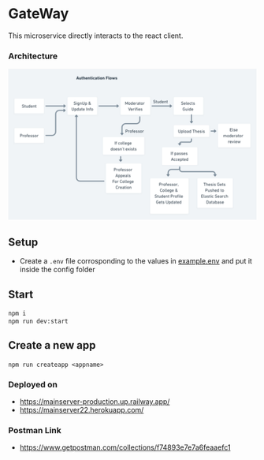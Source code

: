 # GateWay

This microservice directly interacts to the react client.

### Architecture

![](screenshots/Auth%20Flows.png)

## Setup

- Create a `.env` file corrosponding to the values in [example.env](example.env) and put it inside the config folder

## Start

```
npm i
npm run dev:start
```

## Create a new app

```
npm run createapp <appname>
```

### Deployed on

- https://mainserver-production.up.railway.app/
- https://mainserver22.herokuapp.com/

### Postman Link

- https://www.getpostman.com/collections/f74893e7e7a6feaaefc1
